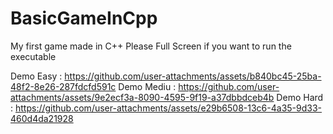 # BasicGameInCpp
My first game made in C++
Please Full Screen if you want to run the executable

Demo Easy : https://github.com/user-attachments/assets/b840bc45-25ba-48f2-8e26-287fdcfd591c
Demo Mediu : https://github.com/user-attachments/assets/9e2ecf3a-8090-4595-9f19-a37dbbdceb4b
Demo Hard : https://github.com/user-attachments/assets/e29b6508-13c6-4a35-9d33-460d4da21928

